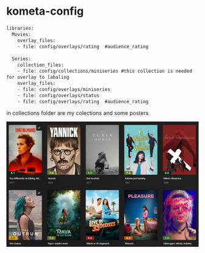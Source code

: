 # kometa-config
```
libraries:
  Movies:
    overlay_files:
    - file: config/overlays/rating	#audience_rating
	
  Series:
    collection_files:
    - file: config/collections/miniseries #this collection is needed for overlay to labaling
    overlay_files:
    - file: config/overlays/miniseries
    - file: config/overlays/status
    - file: config/overlays/rating  #audience_rating
```	
in collections folder are my colections and some posters


![movies](/readme1.png)
